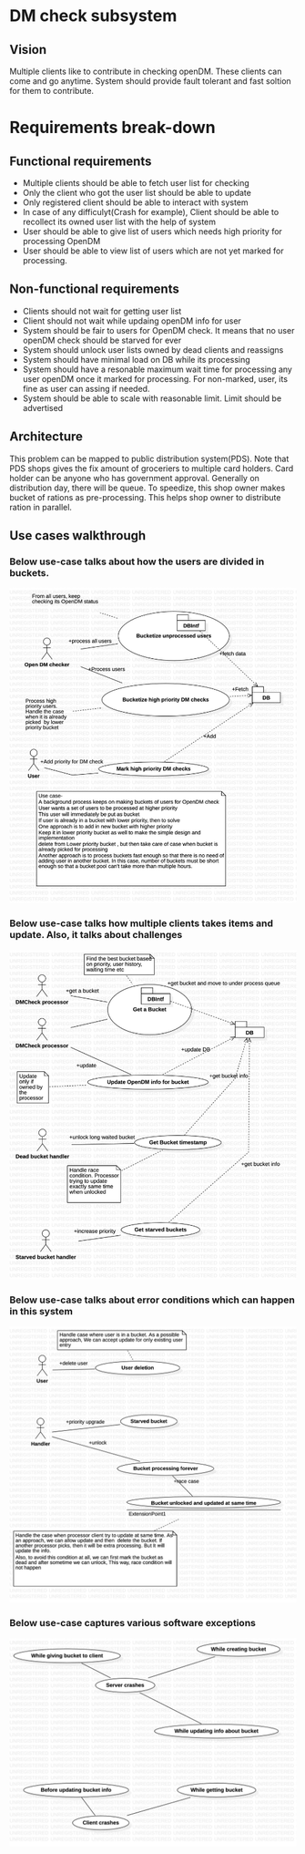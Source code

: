 
# DM check subsystem

## Vision
Multiple clients like to contribute in checking openDM. These clients can come and go anytime. System should provide fault tolerant and fast soltion for them to contribute.

# Requirements break-down
## Functional requirements
* Multiple clients should be able to fetch user list for checking
* Only the client who got the user list should be able to update
* Only registered client should be able to interact with system
* In case of any difficulyt(Crash for example), Client should be able to recollect its owned user list with the help of system
* User should be able to give list of users which needs high priority for processing OpenDM
* User should be able to view list of users which are not yet marked for processing.

## Non-functional requirements
* Clients should not wait for getting user list
* Client should not wait while updaing openDM info for user
* System should be fair to users for OpenDM check. It means that no user openDM check should be starved for ever
* System should unlock user lists owned by dead clients and reassigns
* System should have minimal load on DB while its processing
* System should have a resonable maximum wait time for processing any user openDM once it marked for processing. For non-marked, user, its fine as user can assing if needed.
* System should be able to scale with reasonable limit. Limit should be advertised


## Architecture
This problem can be mapped to public distribution system(PDS). Note that PDS shops gives the fix amount of groceriers to multiple card holders. Card holder can be anyone who has government approval. Generally on distribution day, there will be queue. To speedize, this shop owner makes bucket of rations as pre-processing. This helps shop owner to distribute ration in parallel.

## Use cases walkthrough
### Below use-case talks about how the users are divided in buckets.
![image info](./data/usecases_for_bucket_creation.jpg)

### Below use-case talks how multiple clients takes items and update. Also, it talks about challenges
![image info](./data/usecase_multi_client_processing.jpg)

### Below use-case talks about error conditions which can happen in this system
![image info](./data/usecase_error_Conditons_handling.jpg)

### Below use-case captures various software exceptions
![image info](./data/usecases_for_software_exceptions.jpg)


